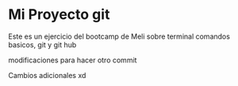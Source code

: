 # Mi Proyecto git 

Este es un ejercicio del bootcamp de Meli sobre terminal comandos basicos, git y git hub

modificaciones para hacer otro commit 


Cambios adicionales xd

